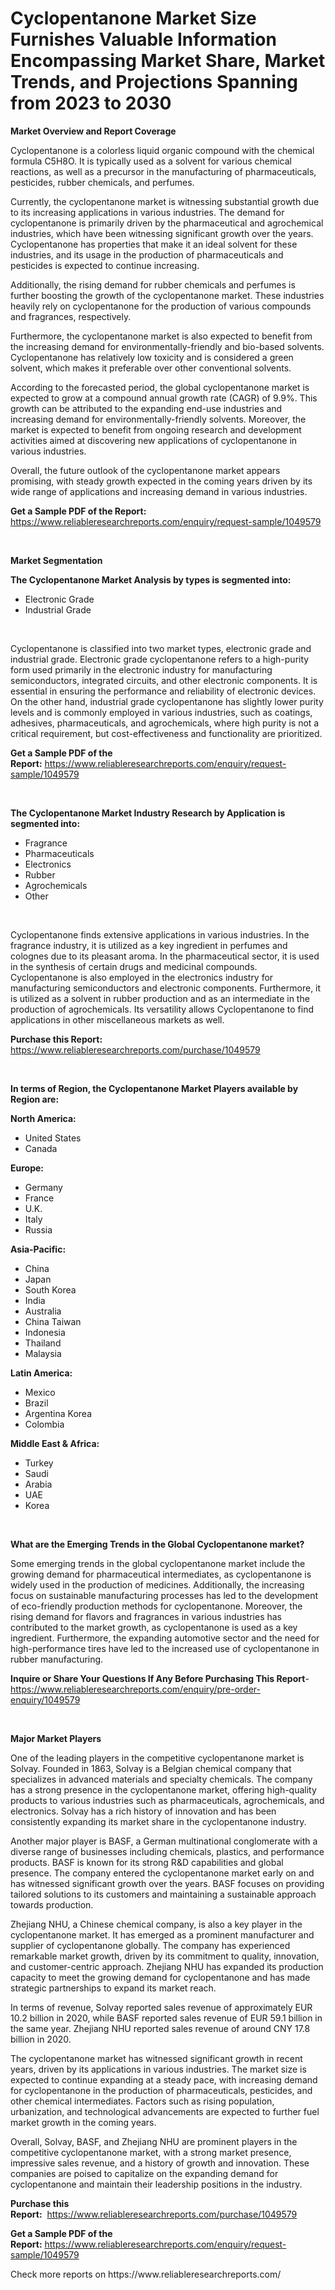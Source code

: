 <p><h1>Cyclopentanone Market Size Furnishes Valuable Information Encompassing Market Share, Market Trends, and Projections Spanning from 2023 to 2030</h1></p><p><strong>Market Overview and Report Coverage</strong></p>
<p><p>Cyclopentanone is a colorless liquid organic compound with the chemical formula C5H8O. It is typically used as a solvent for various chemical reactions, as well as a precursor in the manufacturing of pharmaceuticals, pesticides, rubber chemicals, and perfumes. </p><p>Currently, the cyclopentanone market is witnessing substantial growth due to its increasing applications in various industries. The demand for cyclopentanone is primarily driven by the pharmaceutical and agrochemical industries, which have been witnessing significant growth over the years. Cyclopentanone has properties that make it an ideal solvent for these industries, and its usage in the production of pharmaceuticals and pesticides is expected to continue increasing.</p><p>Additionally, the rising demand for rubber chemicals and perfumes is further boosting the growth of the cyclopentanone market. These industries heavily rely on cyclopentanone for the production of various compounds and fragrances, respectively.</p><p>Furthermore, the cyclopentanone market is also expected to benefit from the increasing demand for environmentally-friendly and bio-based solvents. Cyclopentanone has relatively low toxicity and is considered a green solvent, which makes it preferable over other conventional solvents.</p><p>According to the forecasted period, the global cyclopentanone market is expected to grow at a compound annual growth rate (CAGR) of 9.9%. This growth can be attributed to the expanding end-use industries and increasing demand for environmentally-friendly solvents. Moreover, the market is expected to benefit from ongoing research and development activities aimed at discovering new applications of cyclopentanone in various industries.</p><p>Overall, the future outlook of the cyclopentanone market appears promising, with steady growth expected in the coming years driven by its wide range of applications and increasing demand in various industries.</p></p>
<p><strong>Get a Sample PDF of the Report:</strong> <a href="https://www.reliableresearchreports.com/enquiry/request-sample/1049579">https://www.reliableresearchreports.com/enquiry/request-sample/1049579</a></p>
<p>&nbsp;</p>
<p><strong>Market Segmentation</strong></p>
<p><strong>The Cyclopentanone Market Analysis by types is segmented into:</strong></p>
<p><ul><li>Electronic Grade</li><li>Industrial Grade</li></ul></p>
<p>&nbsp;</p>
<p><p>Cyclopentanone is classified into two market types, electronic grade and industrial grade. Electronic grade cyclopentanone refers to a high-purity form used primarily in the electronic industry for manufacturing semiconductors, integrated circuits, and other electronic components. It is essential in ensuring the performance and reliability of electronic devices. On the other hand, industrial grade cyclopentanone has slightly lower purity levels and is commonly employed in various industries, such as coatings, adhesives, pharmaceuticals, and agrochemicals, where high purity is not a critical requirement, but cost-effectiveness and functionality are prioritized.</p></p>
<p><strong>Get a Sample PDF of the Report:</strong>&nbsp;<a href="https://www.reliableresearchreports.com/enquiry/request-sample/1049579">https://www.reliableresearchreports.com/enquiry/request-sample/1049579</a></p>
<p>&nbsp;</p>
<p><strong>The Cyclopentanone Market Industry Research by Application is segmented into:</strong></p>
<p><ul><li>Fragrance</li><li>Pharmaceuticals</li><li>Electronics</li><li>Rubber</li><li>Agrochemicals</li><li>Other</li></ul></p>
<p>&nbsp;</p>
<p><p>Cyclopentanone finds extensive applications in various industries. In the fragrance industry, it is utilized as a key ingredient in perfumes and colognes due to its pleasant aroma. In the pharmaceutical sector, it is used in the synthesis of certain drugs and medicinal compounds. Cyclopentanone is also employed in the electronics industry for manufacturing semiconductors and electronic components. Furthermore, it is utilized as a solvent in rubber production and as an intermediate in the production of agrochemicals. Its versatility allows Cyclopentanone to find applications in other miscellaneous markets as well.</p></p>
<p><strong>Purchase this Report:</strong>&nbsp; <a href="https://www.reliableresearchreports.com/purchase/1049579">https://www.reliableresearchreports.com/purchase/1049579</a></p>
<p>&nbsp;</p>
<p><strong>In terms of Region, the Cyclopentanone Market Players available by Region are:</strong></p>
<p>
    <p> <strong> North America: </strong>
        <ul>
            <li>United States</li>
            <li>Canada</li>
        </ul>
        </p> 
    <p> <strong> Europe: </strong>
        <ul>
            <li>Germany</li>
            <li>France</li>
            <li>U.K.</li>
            <li>Italy</li>
            <li>Russia</li>
        </ul>
        </p> 
    <p> <strong> Asia-Pacific: </strong>
        <ul>
            <li>China</li>
            <li>Japan</li>
            <li>South Korea</li>
            <li>India</li>
            <li>Australia</li>
            <li>China Taiwan</li>
            <li>Indonesia</li>
            <li>Thailand</li>
            <li>Malaysia</li>
        </ul>
        </p> 
    <p> <strong> Latin America: </strong>
        <ul>
            <li>Mexico</li>
            <li>Brazil</li>
            <li>Argentina Korea</li>
            <li>Colombia</li>
        </ul>
        </p> 
    <p> <strong> Middle East & Africa: </strong>
        <ul>
            <li>Turkey</li>
            <li>Saudi</li>
            <li>Arabia</li>
            <li>UAE</li>
            <li>Korea</li>
        </ul>
    </p>
    </p>
<p>&nbsp;</p>
<p><strong>What are the Emerging Trends in the Global Cyclopentanone market?</strong></p>
<p><p>Some emerging trends in the global cyclopentanone market include the growing demand for pharmaceutical intermediates, as cyclopentanone is widely used in the production of medicines. Additionally, the increasing focus on sustainable manufacturing processes has led to the development of eco-friendly production methods for cyclopentanone. Moreover, the rising demand for flavors and fragrances in various industries has contributed to the market growth, as cyclopentanone is used as a key ingredient. Furthermore, the expanding automotive sector and the need for high-performance tires have led to the increased use of cyclopentanone in rubber manufacturing.</p></p>
<p><strong>Inquire or Share Your Questions If Any Before Purchasing This Report</strong>- <a href="https://www.reliableresearchreports.com/enquiry/pre-order-enquiry/1049579">https://www.reliableresearchreports.com/enquiry/pre-order-enquiry/1049579</a></p>
<p>&nbsp;</p>
<p><strong>Major Market Players</strong></p>
<p><p>One of the leading players in the competitive cyclopentanone market is Solvay. Founded in 1863, Solvay is a Belgian chemical company that specializes in advanced materials and specialty chemicals. The company has a strong presence in the cyclopentanone market, offering high-quality products to various industries such as pharmaceuticals, agrochemicals, and electronics. Solvay has a rich history of innovation and has been consistently expanding its market share in the cyclopentanone industry.</p><p>Another major player is BASF, a German multinational conglomerate with a diverse range of businesses including chemicals, plastics, and performance products. BASF is known for its strong R&D capabilities and global presence. The company entered the cyclopentanone market early on and has witnessed significant growth over the years. BASF focuses on providing tailored solutions to its customers and maintaining a sustainable approach towards production.</p><p>Zhejiang NHU, a Chinese chemical company, is also a key player in the cyclopentanone market. It has emerged as a prominent manufacturer and supplier of cyclopentanone globally. The company has experienced remarkable market growth, driven by its commitment to quality, innovation, and customer-centric approach. Zhejiang NHU has expanded its production capacity to meet the growing demand for cyclopentanone and has made strategic partnerships to expand its market reach.</p><p>In terms of revenue, Solvay reported sales revenue of approximately EUR 10.2 billion in 2020, while BASF reported sales revenue of EUR 59.1 billion in the same year. Zhejiang NHU reported sales revenue of around CNY 17.8 billion in 2020.</p><p>The cyclopentanone market has witnessed significant growth in recent years, driven by its applications in various industries. The market size is expected to continue expanding at a steady pace, with increasing demand for cyclopentanone in the production of pharmaceuticals, pesticides, and other chemical intermediates. Factors such as rising population, urbanization, and technological advancements are expected to further fuel market growth in the coming years.</p><p>Overall, Solvay, BASF, and Zhejiang NHU are prominent players in the competitive cyclopentanone market, with a strong market presence, impressive sales revenue, and a history of growth and innovation. These companies are poised to capitalize on the expanding demand for cyclopentanone and maintain their leadership positions in the industry.</p></p>
<p><strong>Purchase this Report:</strong>&nbsp;&nbsp;<a href="https://www.reliableresearchreports.com/purchase/1049579">https://www.reliableresearchreports.com/purchase/1049579</a></p>
<p></p>
<p><strong>Get a Sample PDF of the Report:</strong>&nbsp;<a href="https://www.reliableresearchreports.com/enquiry/request-sample/1049579">https://www.reliableresearchreports.com/enquiry/request-sample/1049579</a></p>
<p>Check more reports on https://www.reliableresearchreports.com/</p>
